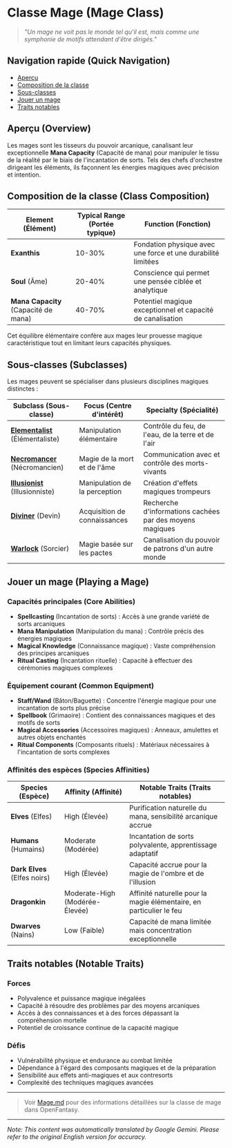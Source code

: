 # Classe Mage (Mage Class)

> *"Un mage ne voit pas le monde tel qu'il est, mais comme une symphonie de motifs attendant d'être dirigés."*

## Navigation rapide (Quick Navigation)

- [Aperçu](#overview)
- [Composition de la classe](#class-composition)
- [Sous-classes](#subclasses)
- [Jouer un mage](#playing-a-mage)
- [Traits notables](#notable-traits)

## Aperçu (Overview)

Les mages sont les tisseurs du pouvoir arcanique, canalisant leur exceptionnelle **Mana Capacity** (Capacité de mana) pour manipuler le tissu de la réalité par le biais de l'incantation de sorts. Tels des chefs d'orchestre dirigeant les éléments, ils façonnent les énergies magiques avec précision et intention.

## Composition de la classe (Class Composition)

| Element (Élément) | Typical Range (Portée typique) | Function (Fonction) |
|---------|---------------|----------|
| **Exanthis** | 10-30% | Fondation physique avec une force et une durabilité limitées |
| **Soul** (Âme) | 20-40% | Conscience qui permet une pensée ciblée et analytique |
| **Mana Capacity** (Capacité de mana) | 40-70% | Potentiel magique exceptionnel et capacité de canalisation |

Cet équilibre élémentaire confère aux mages leur prouesse magique caractéristique tout en limitant leurs capacités physiques.

## Sous-classes (Subclasses)

Les mages peuvent se spécialiser dans plusieurs disciplines magiques distinctes :

| Subclass (Sous-classe) | Focus (Centre d'intérêt) | Specialty (Spécialité) |
|----------|-------|-----------|
| [**Elementalist**](Elementalist.md) (Élémentaliste) | Manipulation élémentaire | Contrôle du feu, de l'eau, de la terre et de l'air |
| [**Necromancer**](Necromancer.md) (Nécromancien) | Magie de la mort et de l'âme | Communication avec et contrôle des morts-vivants |
| [**Illusionist**](Illusionist.md) (Illusionniste) | Manipulation de la perception | Création d'effets magiques trompeurs |
| [**Diviner**](Diviner.md) (Devin) | Acquisition de connaissances | Recherche d'informations cachées par des moyens magiques |
| [**Warlock**](Warlock.md) (Sorcier) | Magie basée sur les pactes | Canalisation du pouvoir de patrons d'un autre monde |

## Jouer un mage (Playing a Mage)

### Capacités principales (Core Abilities)

- **Spellcasting** (Incantation de sorts) : Accès à une grande variété de sorts arcaniques
- **Mana Manipulation** (Manipulation du mana) : Contrôle précis des énergies magiques
- **Magical Knowledge** (Connaissance magique) : Vaste compréhension des principes arcaniques
- **Ritual Casting** (Incantation rituelle) : Capacité à effectuer des cérémonies magiques complexes

### Équipement courant (Common Equipment)

- **Staff/Wand** (Bâton/Baguette) : Concentre l'énergie magique pour une incantation de sorts plus précise
- **Spellbook** (Grimaoire) : Contient des connaissances magiques et des motifs de sorts
- **Magical Accessories** (Accessoires magiques) : Anneaux, amulettes et autres objets enchantés
- **Ritual Components** (Composants rituels) : Matériaux nécessaires à l'incantation de sorts complexes

### Affinités des espèces (Species Affinities)

| Species (Espèce) | Affinity (Affinité) | Notable Traits (Traits notables) |
|---------|----------|----------------|
| **Elves** (Elfes) | High (Élevée) | Purification naturelle du mana, sensibilité arcanique accrue |
| **Humans** (Humains) | Moderate (Modérée) | Incantation de sorts polyvalente, apprentissage adaptatif |
| **Dark Elves** (Elfes noirs) | High (Élevée) | Capacité accrue pour la magie de l'ombre et de l'illusion |
| **Dragonkin** | Moderate-High (Modérée-Élevée) | Affinité naturelle pour la magie élémentaire, en particulier le feu |
| **Dwarves** (Nains) | Low (Faible) | Capacité de mana limitée mais concentration exceptionnelle |

## Traits notables (Notable Traits)

### Forces

- Polyvalence et puissance magique inégalées
- Capacité à résoudre des problèmes par des moyens arcaniques
- Accès à des connaissances et à des forces dépassant la compréhension mortelle
- Potentiel de croissance continue de la capacité magique

### Défis

- Vulnérabilité physique et endurance au combat limitée
- Dépendance à l'égard des composants magiques et de la préparation
- Sensibilité aux effets anti-magiques et aux contresorts
- Complexité des techniques magiques avancées

---

> Voir [Mage.md](Mage.md) pour des informations détaillées sur la classe de mage dans OpenFantasy.


---
_Note: This content was automatically translated by Google Gemini. Please refer to the original English version for accuracy._